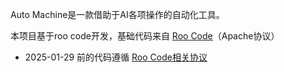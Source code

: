 Auto Machine是一款借助于AI各项操作的自动化工具。

本项目基于roo code开发，基础代码来自 [Roo Code](https://github.com/RooVetGit/Roo-Code/tree/main)（Apache协议）
- 2025-01-29 前的代码遵循 [Roo Code相关协议](https://github.com/RooVetGit/Roo-Code/blob/main/LICENSE)